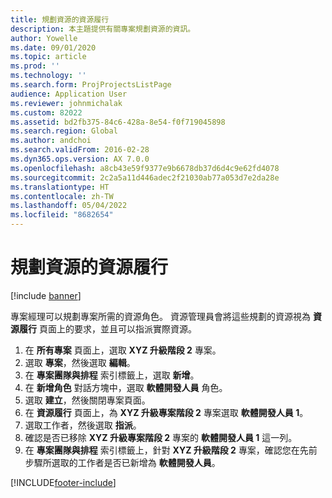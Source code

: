 ```yaml
---
title: 規劃資源的資源履行
description: 本主題提供有關專案規劃資源的資訊。
author: Yowelle
ms.date: 09/01/2020
ms.topic: article
ms.prod: ''
ms.technology: ''
ms.search.form: ProjProjectsListPage
audience: Application User
ms.reviewer: johnmichalak
ms.custom: 82022
ms.assetid: bd2fb375-84c6-428a-8e54-f0f719045898
ms.search.region: Global
ms.author: andchoi
ms.search.validFrom: 2016-02-28
ms.dyn365.ops.version: AX 7.0.0
ms.openlocfilehash: a8cb43e59f9377e9b6678db37d6d4c9e62fd4078
ms.sourcegitcommit: 2c2a5a11d446adec2f21030ab77a053d7e2da28e
ms.translationtype: HT
ms.contentlocale: zh-TW
ms.lasthandoff: 05/04/2022
ms.locfileid: "8682654"
---
```

# <a name="resource-fulfillment-for-planned-resources"></a>規劃資源的資源履行

[!include [banner](../includes/banner.md)]

專案經理可以規劃專案所需的資源角色。 資源管理員會將這些規劃的資源視為 **資源履行** 頁面上的要求，並且可以指派實際資源。

1. 在 **所有專案** 頁面上，選取 **XYZ 升級階段 2** 專案。
2. 選取 **專案**，然後選取 **編輯**。
3. 在 **專案團隊與排程** 索引標籤上，選取 **新增**。
4. 在 **新增角色** 對話方塊中，選取 **軟體開發人員** 角色。
5. 選取 **建立**，然後關閉專案頁面。
6. 在 **資源履行** 頁面上，為 **XYZ 升級專案階段 2** 專案選取 **軟體開發人員 1**。
7. 選取工作者，然後選取 **指派**。
8. 確認是否已移除 **XYZ 升級專案階段 2** 專案的 **軟體開發人員 1** 這一列。
9. 在 **專案團隊與排程** 索引標籤上，針對 **XYZ 升級階段 2** 專案，確認您在先前步驟所選取的工作者是否已新增為 **軟體開發人員**。


[!INCLUDE[footer-include](../includes/footer-banner.md)]